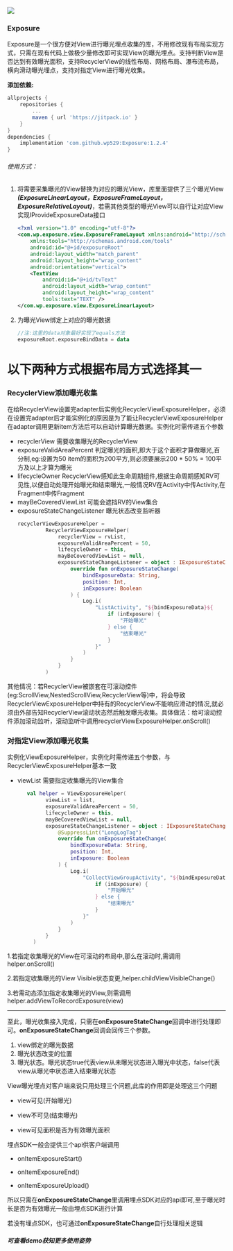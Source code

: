 [![](https://jitpack.io/v/wp529/Exposure.svg)](https://jitpack.io/#wp529/Exposure)
### Exposure

Exposure是一个很方便对View进行曝光埋点收集的库，不用修改现有布局实现方式，只需在现有代码上做极少量修改即可实现View的曝光埋点。支持判断View是否达到有效曝光面积，支持RecyclerView的线性布局、网格布局、瀑布流布局，横向滑动曝光埋点，支持对指定View进行曝光收集。

**添加依赖:**

```groovy
allprojects {
	repositories {
		...
		maven { url 'https://jitpack.io' }
	}
}
dependencies {
	implementation 'com.github.wp529:Exposure:1.2.4'
}
```

###### 使用方式：

1. 将需要采集曝光的View替换为对应的曝光View，库里面提供了三个曝光View ***(ExposureLinearLayout，ExposureFrameLayout，ExposureRelativeLayout)***，若需其他类型的曝光View可以自行让对应View实现IProvideExposureData接口

   ```xml
   <?xml version="1.0" encoding="utf-8"?>
   <com.wp.exposure.view.ExposureFrameLayout xmlns:android="http://schemas.android.com/apk/res/android"
       xmlns:tools="http://schemas.android.com/tools"
       android:id="@+id/exposureRoot"
       android:layout_width="match_parent"
       android:layout_height="wrap_content"
       android:orientation="vertical">
       <TextView
           android:id="@+id/tvText"
           android:layout_width="wrap_content"
           android:layout_height="wrap_content"
           tools:text="TEXT" />
   </com.wp.exposure.view.ExposureLinearLayout>
   ```

2. 为曝光View绑定上对应的曝光数据

   ```kotlin
   //注:这里的data对象最好实现了equals方法
   exposureRoot.exposureBindData = data
   ```
   
# 以下两种方式根据布局方式选择其一

### RecyclerView添加曝光收集
在给RecyclerView设置完adapter后实例化RecyclerViewExposureHelper，必须在设置完adapter后才能实例化的原因是为了能让RecyclerViewExposureHelper在adapter调用更新item方法后可以自动计算曝光数据。实例化时需传递五个参数
* recyclerView 需要收集曝光的RecyclerView
* exposureValidAreaPercent 判定曝光的面积,即大于这个面积才算做曝光,百分制,eg:设置为50 item的面积为200平方,则必须要展示200 * 50% = 100平方及以上才算为曝光
* lifecycleOwner RecyclerView感知此生命周期组件,根据生命周期感知RV可见性,以便自动处理开始曝光和结束曝光,一般情况RV在Activity中传Activity,在Fragment中传Fragment
* mayBeCoveredViewList 可能会遮挡RV的View集合
* exposureStateChangeListener 曝光状态改变监听器
   ```kotlin
   recyclerViewExposureHelper =
            RecyclerViewExposureHelper(
                recyclerView = rvList,
                exposureValidAreaPercent = 50,
                lifecycleOwner = this,
                mayBeCoveredViewList = null,
                exposureStateChangeListener = object : IExposureStateChangeListener<String> {
                    override fun onExposureStateChange(
                        bindExposureData: String,
                        position: Int,
                        inExposure: Boolean
                    ) {
                        Log.i(
                            "ListActivity", "${bindExposureData}${
                                if (inExposure) {
                                    "开始曝光"
                                } else {
                                    "结束曝光"
                                }
                            }"
                        )
                    }
                }
            )
   ```
其他情况：若RecyclerView被嵌套在可滚动控件(eg:ScrollView,NestedScrollView,RecyclerView等)中，将会导致RecyclerViewExposureHelper中持有的RecyclerView不能响应滑动的情况,就必须由外部告知RecyclerView滚动状态然后触发曝光收集。具体做法：给可滚动控件添加滚动监听，滚动监听中调用recyclerViewExposureHelper.onScroll()

### 对指定View添加曝光收集
实例化ViewExposureHelper，实例化时需传递五个参数，与RecyclerViewExposureHelper基本一致
* viewList 需要指定收集曝光的View集合

   ```kotlin
      val helper = ViewExposureHelper(
            viewList = list,
            exposureValidAreaPercent = 50,
            lifecycleOwner = this,
            mayBeCoveredViewList = null,
            exposureStateChangeListener = object : IExposureStateChangeListener<String> {
                @SuppressLint("LongLogTag")
                override fun onExposureStateChange(
                    bindExposureData: String,
                    position: Int,
                    inExposure: Boolean
                ) {
                    Log.i(
                        "CollectViewGroupActivity", "${bindExposureData}${
                            if (inExposure) {
                                "开始曝光"
                            } else {
                                "结束曝光"
                            }
                        }"
                    )
                }
            }
        )
   ```
   
1.若指定收集曝光的View在可滚动的布局中,那么在滚动时,需调用helper.onScroll()

2.若指定收集曝光的View Visible状态变更,helper.childViewVisibleChange()

3.若需动态添加指定收集曝光的View,则需调用helper.addViewToRecordExposure(view)

***

至此，曝光收集接入完成，只需在**onExposureStateChange**回调中进行处理即可。**onExposureStateChange**回调会回传三个参数。
1. view绑定的曝光数据
2. 曝光状态改变的位置
3. 曝光状态。曝光状态true代表view从未曝光状态进入曝光中状态，false代表view从曝光中状态进入结束曝光状态

View曝光埋点对客户端来说只用处理三个问题,此库的作用即是处理这三个问题
* view可见(开始曝光)

* view不可见(结束曝光)

* view可见面积是否为有效曝光面积

埋点SDK一般会提供三个api供客户端调用

* onItemExposureStart()

* onItemExposureEnd()

* onItemExposureUpload()

所以只需在**onExposureStateChange**里调用埋点SDK对应的api即可,至于曝光时长是否为有效曝光一般由埋点SDK进行计算

若没有埋点SDK，也可通过**onExposureStateChange**自行处理相关逻辑

##### 可查看demo获知更多使用姿势

